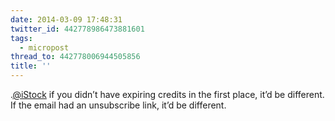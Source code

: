 ```yaml
---
date: 2014-03-09 17:48:31
twitter_id: 442778986473881601
tags:
  - micropost
thread_to: 442778006944505856
title: ''
---
```


.[@iStock](https://twitter.com/iStock) if you didn’t have expiring credits in the first place, it’d be different. If the email had an unsubscribe link, it’d be different.
